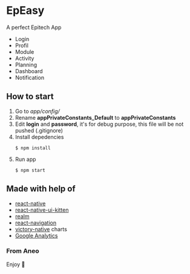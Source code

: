 # EpEasy

A perfect Epitech App

- Login
- Profil
- Module
- Activity
- Planning
- Dashboard
- Notification

## How to start

1. Go to _app/config/_
2. Rename **appPrivateConstants_Default** to **appPrivateConstants**
3. Edit **login** and **password**, it's for debug purpose, this file will be not pushed (.gitignore)
4. Install depedencies
   ```JS
   $ npm install
   ```
5. Run app
   ```JS
   $ npm start
   ```

## Made with help of

- [react-native](https://github.com/facebook/react-native)
- [react-native-ui-kitten](https://github.com/akveo/react-native-ui-kitten)
- [realm](https://github.com/realm/realm-js)
- [react-navigation](https://github.com/react-community/react-navigation)
- [victory-native](https://github.com/FormidableLabs/victory-native) charts
- [Google Analytics](https://github.com/idehub/react-native-google-analytics-bridge)

### From Aneo

Enjoy :metal:
